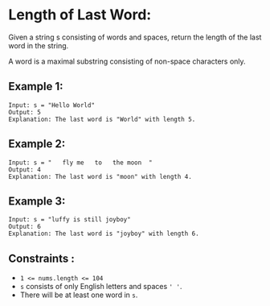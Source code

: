 # Length of Last Word:

Given a string s consisting of words and spaces, return the length of the last word in the string.

A word is a maximal substring consisting of non-space characters only.

## Example 1:
```
Input: s = "Hello World"
Output: 5
Explanation: The last word is "World" with length 5.
```

## Example 2:
```
Input: s = "   fly me   to   the moon  "
Output: 4
Explanation: The last word is "moon" with length 4.
```

## Example 3:
```
Input: s = "luffy is still joyboy"
Output: 6
Explanation: The last word is "joyboy" with length 6.
```

## Constraints :
- `1 <= nums.length <= 104`
- `s` consists of only English letters and spaces `' '`.
- There will be at least one word in `s`.